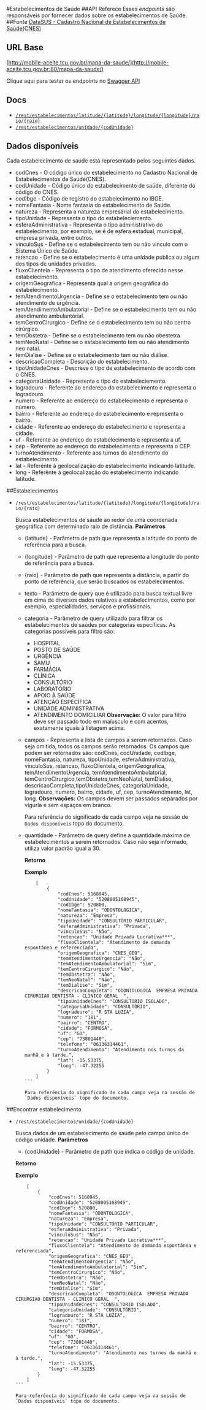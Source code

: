 #Estabelecimentos de Saúde
##API Referece
Esses *endpoints* são responsáveis por fornecer dados sobre os estabelecimentos de Saúde.
##Fonte
[DataSUS - Cadastro Nacional de Estabelecimentos de Saúde(CNES)](http://cnes.datasus.gov.br/)

## URL Base 
[http://mobile-aceite.tcu.gov.br/mapa-da-saude/](http://mobile-aceite.tcu.gov.br:80/mapa-da-saude/)

Clique aqui para testar os endpoints no [Swagger API](http://mobile-aceite.tcu.gov.br/appCivicoRS/swagger/index.html?url=/mapa-da-saude/v2/api-docs) 

## Docs
* [`/rest/estabelecimentos/latitude/{latitude}/longitude/{longitude}/raio/{raio}`](#estabelecimentos)
* [`/rest/estabelecimentos/unidade/{codUnidade}`](#encontrar-estabelecimento)

## Dados disponíveis
Cada estabelecimento de saúde está representado pelos seguintes dados.
* codCnes - O código único do estabelecimento no Cadastro Nacional de Estabelecimentos de Saúde(CNES).
* codUnidade - Código único do estabelecimento de saúde, diferente do código do CNES.
* codIbge -  Código de registro do estabelecimento no IBGE.
* nomeFantasia -  Nome fantasia do estabelecimento de Saúde.
* natureza - Representa a natureza empresárial do estabelecimento.
* tipoUnidade - Representa o tipo do estabeleciemento.
* esferaAdministrativa - Representa o tipo administrativo do estabelecimento, por exemplo, se é de esfera estadual, municipal, empresa privada, entre outros.
* vinculoSus - Define se o estabelecimento tem ou não vínculo com o Sistema Único de Saúde.
* retencao - Define se o estabelecimento é uma unidade publica ou algum dos tipos de unidades privadas.
* fluxoClientela - Representa o tipo de atendimento oferecido nesse estabelecimento.
* origemGeografica - Representa qual a origem geográfica do estabelecimento.
* temAtendimentoUrgencia - Define se o estabelecimento tem ou não atendimento de urgência.
* temAtendimentoAmbulatorial - Define se o estabelecimento tem ou não atendimento ambulantórial.
* temCentroCirurgico - Define se o estabelecimento tem ou não centro cirúrgico.
* temObstetra - Define se o estabelecimento tem ou não obestetra.
* temNeoNatal - Define se o estabelecimento tem ou não atendimento neo natal.
* temDialise - Define se o estabelecimento tem ou não diálise.
* descricaoCompleta - Descrição do estabelecimento.
* tipoUnidadeCnes - Descreve o tipo de estabelecimento de acordo com o CNES.
* categoriaUnidade - Representa o tipo do estabeleciemento.
* logradouro - Referente ao endereço do estabelecimento e representa o logradouro.
* numero - Referente ao endereço do estabelecimento e representa o número.
* bairro - Referente ao endereço do estabelecimento e representa o bairro.
* cidade - Referente ao endereço do estabelecimento e representa a cidade.
* uf - Referente ao endereço do estabelecimento e representa a uf.
* cep -  Referente ao endereço do estabelecimento e representa o CEP.
* turnoAtendimento -  Referente aos turnos de atendimento do estabelecimento.
* lat - Referênte à geolocalização do estabelecimento indicando latitude.
* long - Referênte à geolocalização do estabelecimento indicando latitude.


##Estabelecimentos
* `/rest/estabelecimentos/latitude/{latitude}/longitude/{longitude}/raio/{raio}`

    Busca estabelecimentos de sáude ao redor de uma coordenada geográfica com determinado raio de distância.
    **Parâmetros**
  * {latitude} - Parâmetro de path que representa a latitude do ponto de referência para a busca.
  * {longitude} - Parâmetro de path que representa a longitude do ponto de referência para a busca.
  * {raio} - Parâmetro de path que representa a distância, a partir do ponto de referência, que serão buscados os estabelecimentos.
  * texto - Parâmetro de query que é utilizado para busca textual livre em cima de diversos dados relativos a estabelecimentos, como por exemplo, especialidades, serviços e profissionais.
  * categoria - Parâmetro de query utilizado para filtrar os estabelecimentos de saúdes por categorias específicas. As categorias possíveis para filtro são:
      * HOSPITAL 
      * POSTO DE SAÚDE 
      * URGÊNCIA 
      * SAMU 
      * FARMÁCIA 
      * CLÍNICA  
      * CONSULTÓRIO 
      * LABORATÓRIO 
      * APOIO À SAÚDE 
      * ATENÇÃO ESPECÍFICA 
      * UNIDADE ADMINISTRATIVA 
      * ATENDIMENTO DOMICILIAR 
    **Observação:** O valor para filtro deve ser passado todo em maíusculo e com acentos, exatamente iguais à listagem acima.
  * campos - Representa a lista de campos a serem retornados. Caso seja omitida, todos os campos serão retornados. Os campos que podem ser retornados são: 
       codCnes, codUnidade, codIbge, nomeFantasia, natureza, tipoUnidade, esferaAdministrativa, vinculoSus, retencao, fluxoClientela, origemGeografica, temAtendimentoUrgencia, temAtendimentoAmbulatorial, temCentroCirurgico,temObstetra,temNeoNatal, temDialise, descricaoCompleta,tipoUnidadeCnes, categoriaUnidade, logradouro, numero, bairro, cidade, uf, cep, turnoAtendimento, lat, long.
    **Observações:** Os campos devem ser passados separados por vígurla e sem espaços em branco. 
    
    Para referência do significado de cada campo veja na sessão de `Dados disponíveis` topo do documento.
  * quantidade - Parâmetro de query define a quantidade máxima de estabelecimentos a serem retornados. Caso não seja informado, utiliza valor padrão igual a 30.

    **Retorno**
    
    **Exemplo**
    ````
        [
            {
                "codCnes": 5168945,
                "codUnidade": "5208005168945",
                "codIbge": 520800,
                "nomeFantasia": "ODONTOLOGICA",
                "natureza": "Empresa",
                "tipoUnidade": "CONSULTÓRIO PARTICULAR",
                "esferaAdministrativa": "Privada",
                "vinculoSus": "Não",
                "retencao": "Unidade Privada Lucrativa***",
                "fluxoClientela": "Atendimento de demanda espontânea e referenciada",
                "origemGeografica": "CNES_GEO",
                "temAtendimentoUrgencia": "Não",
                "temAtendimentoAmbulatorial": "Sim",
                "temCentroCirurgico": "Não",
                "temObstetra": "Não",
                "temNeoNatal": "Não",
                "temDialise": "Sim",
                "descricaoCompleta": "ODONTOLOGICA  EMPRESA PRIVADA     CIRURGIAO DENTISTA - CLINICO GERAL  ",
                "tipoUnidadeCnes": "CONSULTORIO ISOLADO",
                "categoriaUnidade": "CONSULTÓRIO",
                "logradouro": "R STA LUZIA",
                "numero": "181",
                "bairro": "CENTRO",
                "cidade": "FORMOSA",
                "uf": "GO",
                "cep": "73801440",
                "telefone": "06136314461",
                "turnoAtendimento": "Atendimento nos turnos da manhã e à tarde.",
                "lat": -15.53375,
                "long": -47.32255
            }
        ]    
    ```
    
    Para referência do significado de cada campo veja na sessão de `Dados disponíveis` topo do documento.
##Encontrar estabelecimento

* `/rest/estabelecimentos/unidade/{codUnidade}`

    Busca dados de um estabelecimento de saúde pelo campo único de código unidade.
    **Parâmetros**
    * {codUnidade} - Parâmetro de path que indica o código de unidade.
    
    **Retorno**
    
    **Exemplo**
    ````
        [
            {
                "codCnes": 5168945,
                "codUnidade": "5208005168945",
                "codIbge": 520800,
                "nomeFantasia": "ODONTOLOGICA",
                "natureza": "Empresa",
                "tipoUnidade": "CONSULTÓRIO PARTICULAR",
                "esferaAdministrativa": "Privada",
                "vinculoSus": "Não",
                "retencao": "Unidade Privada Lucrativa***",
                "fluxoClientela": "Atendimento de demanda espontânea e referenciada",
                "origemGeografica": "CNES_GEO",
                "temAtendimentoUrgencia": "Não",
                "temAtendimentoAmbulatorial": "Sim",
                "temCentroCirurgico": "Não",
                "temObstetra": "Não",
                "temNeoNatal": "Não",
                "temDialise": "Sim",
                "descricaoCompleta": "ODONTOLOGICA  EMPRESA PRIVADA     CIRURGIAO DENTISTA - CLINICO GERAL  ",
                "tipoUnidadeCnes": "CONSULTORIO ISOLADO",
                "categoriaUnidade": "CONSULTÓRIO",
                "logradouro": "R STA LUZIA",
                "numero": "181",
                "bairro": "CENTRO",
                "cidade": "FORMOSA",
                "uf": "GO",
                "cep": "73801440",
                "telefone": "06136314461",
                "turnoAtendimento": "Atendimento nos turnos da manhã e à tarde.",
                "lat": -15.53375,
                "long": -47.32255
            }
        ]    
    ```
    
    Para referência do significado de cada campo veja na sessão de `Dados disponíveis` topo do documento.
    


    
